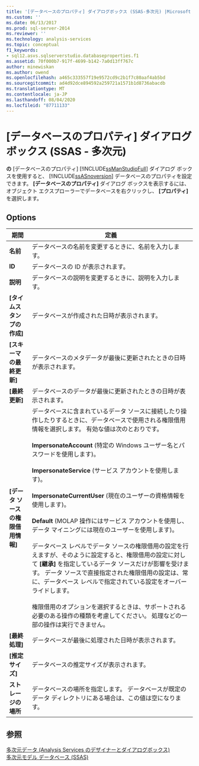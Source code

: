 ```yaml
---
title: '[データベースのプロパティ] ダイアログボックス (SSAS-多次元) |Microsoft Docs'
ms.custom: ''
ms.date: 06/13/2017
ms.prod: sql-server-2014
ms.reviewer: ''
ms.technology: analysis-services
ms.topic: conceptual
f1_keywords:
- sql12.asvs.sqlserverstudio.databaseproperties.f1
ms.assetid: 70f000b7-917f-4699-b142-7a0d13ff767c
author: minewiskan
ms.author: owend
ms.openlocfilehash: a465c333557f19e9572cd9c2b1f7c80aaf4ab5bd
ms.sourcegitcommit: ad4d92dce894592a259721a1571b1d8736abacdb
ms.translationtype: MT
ms.contentlocale: ja-JP
ms.lasthandoff: 08/04/2020
ms.locfileid: "87711133"
---
```

# <a name="database-properties-dialog-box-ssas---multidimensional"></a>[データベースのプロパティ] ダイアログ ボックス (SSAS - 多次元)
  **の** [データベースのプロパティ] [!INCLUDE[ssManStudioFull](../includes/ssmanstudiofull-md.md)] ダイアログ ボックスを使用すると、 [!INCLUDE[ssASnoversion](../includes/ssasnoversion-md.md)] データベースのプロパティを設定できます。 **[データベースのプロパティ]** ダイアログ ボックスを表示するには、オブジェクト エクスプローラーでデータベースを右クリックし、 **[プロパティ]** を選択します。  
  
## <a name="options"></a>Options  
  
|期間|定義|  
|----------|----------------|  
|**名前**|データベースの名前を変更するときに、名前を入力します。|  
|**ID**|データベースの ID が表示されます。|  
|**説明**|データベースの説明を変更するときに、説明を入力します。|  
|**[タイムスタンプの作成]**|データベースが作成された日時が表示されます。|  
|**[スキーマの最終更新]**|データベースのメタデータが最後に更新されたときの日時が表示されます。|  
|**[最終更新]**|データベースのデータが最後に更新されたときの日時が表示されます。|  
|**[データ ソースの権限借用情報]**|データベースに含まれているデータ ソースに接続したり操作したりするときに、データベースで使用される権限借用情報を選択します。 有効な値は次のとおりです。<br /><br /> **ImpersonateAccount** (特定の Windows ユーザー名とパスワードを使用します)。<br /><br /> **ImpersonateService** (サービス アカウントを使用します)。<br /><br /> **ImpersonateCurrentUser** (現在のユーザーの資格情報を使用します)。<br /><br /> **Default** (MOLAP 操作にはサービス アカウントを使用し、データ マイニングには現在のユーザーを使用します)。<br /><br /> データベース レベルでデータ ソースの権限借用の設定を行えますが、そのように設定すると、権限借用の設定に対して **[継承]** を指定しているデータ ソースだけが影響を受けます。 データ ソースで直接指定された権限借用の設定は、常に、データベース レベルで指定されている設定をオーバーライドします。<br /><br /> 権限借用のオプションを選択するときは、サポートされる必要のある操作の種類を考慮してください。 処理などの一部の操作は実行できません。|  
|**[最終処理]**|データベースが最後に処理された日時が表示されます。|  
|**[推定サイズ]**|データベースの推定サイズが表示されます。|  
|**ストレージの場所**|データベースの場所を指定します。 データベースが既定のデータ ディレクトリにある場合は、この値は空になります。|  
  
## <a name="see-also"></a>参照  
 [多次元データ &#40;Analysis Services のデザイナーとダイアログボックス&#41;](analysis-services-designers-and-dialog-boxes-multidimensional-data.md)   
 [多次元モデル データベース &#40;SSAS&#41;](multidimensional-models/multidimensional-model-databases-ssas.md)  
  
  
